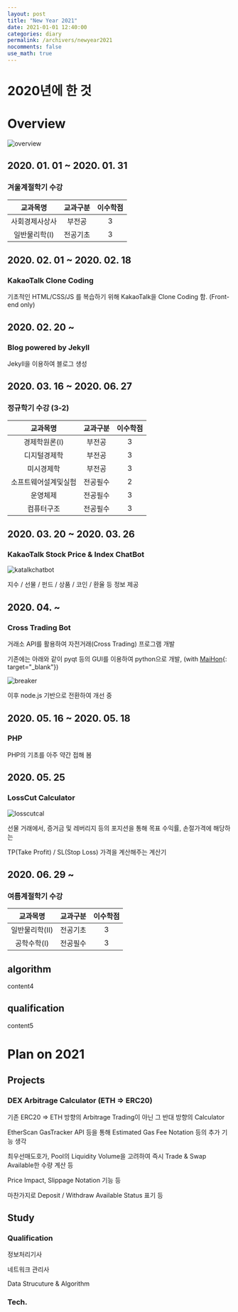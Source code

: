 ```yaml
---
layout: post
title: "New Year 2021"
date: 2021-01-01 12:40:00
categories: diary
permalink: /archivers/newyear2021
nocomments: false
use_math: true
---
```


# 2020년에 한 것

<!-- ![air1](/assets/posts/2020-04-01-aircon/air1.JPG) -->

<!-- ![air2](/assets/posts/2020-04-01-aircon/air2.JPG){: width="500" height="500"} -->



# Overview

![overview](/assets/posts/2021-01-01-newYear2021/2020github.png)

## 2020. 01. 01 ~  2020. 01. 31

### 겨울계절학기 수강

|교과목명|교과구분|이수학점|
|:---:|:---:|:---:|
|사회경제사상사|부전공|3|
|일반물리학(I)|전공기초|3|

## 2020. 02. 01 ~ 2020. 02. 18

### KakaoTalk Clone Coding

기초적인 HTML/CSS/JS 를 복습하기 위해 KakaoTalk을 Clone Coding 함. (Front-end only)

## 2020. 02. 20 ~

### Blog powered by Jekyll

Jekyll을 이용하여 블로그 생성

## 2020. 03. 16 ~ 2020. 06. 27

### 정규학기 수강 (3-2)

|교과목명|교과구분|이수학점|
|:---:|:---:|:---:|
|경제학원론(I)|부전공|3|
|디지털경제학|부전공|3|
|미시경제학|부전공|3|
|소프트웨어설계및실험|전공필수|2|
|운영체제|전공필수|3|
|컴퓨터구조|전공필수|3|

## 2020. 03. 20 ~ 2020. 03. 26

### KakaoTalk Stock Price & Index ChatBot

![katalkchatbot](/assets/posts/2021-01-01-newYear2021/katalkchatbot.png)

지수 / 선물 / 펀드 / 상품 / 코인 / 환율 등 정보 제공

## 2020. 04. ~

### Cross Trading Bot

거래소 API를 활용하여 자전거래(Cross Trading) 프로그램 개발

기존에는 아래와 같이 pyqt 등의 GUI를 이용하여 python으로 개발, (with [MaiHon](https://github.com/MaiHon){: target="\_blank"})

![breaker](/assets/posts/2021-01-01-newYear2021/breaker.png)

이후 node.js 기반으로 전환하여 개선 중

## 2020. 05. 16 ~ 2020. 05. 18

### PHP

PHP의 기초를 아주 약간 접해 봄

## 2020. 05. 25

### LossCut Calculator

![losscutcal](/assets/posts/2021-01-01-newYear2021/losscut.png)

선물 거래에서, 증거금 및 레버리지 등의 포지션을 통해 목표 수익률, 손절가격에 해당하는

TP(Take Profit) / SL(Stop Loss) 가격을 계산해주는 계산기

## 2020. 06. 29 ~

### 여름계절학기 수강

|교과목명|교과구분|이수학점|
|:---:|:---:|:---:|
|일반물리학(II)|전공기초|3|
|공학수학(I)|전공필수|3|

## algorithm

content4

## qualification

content5

# Plan on 2021

## Projects

### DEX Arbitrage Calculator (ETH => ERC20)

기존 ERC20 => ETH 방향의 Arbitrage Trading이 아닌 그 반대 방향의 Calculator

EtherScan GasTracker API 등을 통해 Estimated Gas Fee Notation 등의 추가 기능 생각

최우선매도호가, Pool의 Liquidity Volume을 고려하여 즉시 Trade & Swap Available한 수량 계산 등 

Price Impact, Slippage Notation 기능 등

마찬가지로 Deposit / Withdraw Available Status 표기 등

## Study

### Qualification

정보처리기사

네트워크 관리사

Data Strucuture & Algorithm

### Tech.
